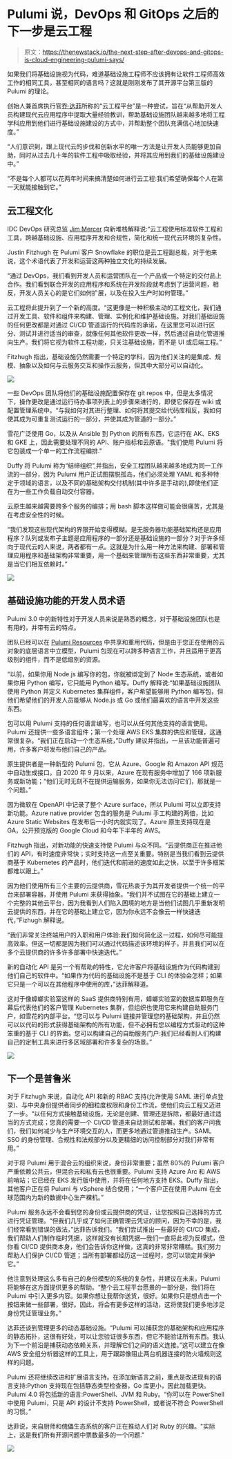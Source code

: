 # Pulumi 说，DevOps 和 GitOps 之后的下一步是云工程

> 原文：<https://thenewstack.io/the-next-step-after-devops-and-gitops-is-cloud-engineering-pulumi-says/>

如果我们将基础设施视为代码，难道基础设施工程师不应该拥有让软件工程师高效工作的相同工具，甚至相同的语言吗？这就是刚刚发布了其开源平台第三版的 Pulumi 的理论。

创始人兼首席执行官[乔·达菲](https://www.linkedin.com/in/joejduffy/)所称的“云工程平台”是一种尝试，旨在“从帮助开发人员构建现代云应用程序中提取大量经验教训，帮助基础设施团队越来越多地将工程学科应用到他们进行基础设施建设的方式中，并帮助整个团队充满信心地加快速度。”

“人们意识到，跟上现代云的步伐和创新水平的唯一方法是让开发人员能够更加自助，同时从过去几十年的软件工程中吸取经验，并将其应用到我们的基础设施建设中。”

“不是每个人都可以花两年时间来搞清楚如何进行云工程:我们希望确保每个人在第一天就能接触到它。”

## 云工程文化

IDC DevOps 研究总监 [Jim Mercer](https://www.idc.com/getdoc.jsp?containerId=PRF005085) 向新堆栈解释说:“云工程使用标准软件工程和工具，跨越基础设施、应用程序开发和合规性，简化和统一现代云环境的复杂性。

Justin Fitzhugh 在 Pulumi 客户 Snowflake 的职位是云工程副总裁，对于他来说，这个术语代表了开发和运营这两种独立文化的持续发展。

“通过 DevOps，我们看到开发人员和运营团队在一个产品或一个特定的交付品上合作。我们看到联合开发的应用程序和系统在开发阶段就考虑到了运营问题，相反，开发人员关心的是它们如何扩展，以及在投入生产时如何管理。”

云工程将此提升到了一个新的高度。“这更像是一种积极主动的工程文化，我们通过开发工具、软件和组件来构建、管理、实例化和维护基础设施。对我们基础设施的任何更改都是对通过 CI/CD 管道运行的代码库的承诺，在这里您可以进行区分、测试并进行适当的审查，就像任何其他软件更改一样，然后通过自动化管道推向生产。我们将它视为软件工程功能，只关注基础设施，而不是 UI 或后端工程。”

Fitzhugh 指出，基础设施仍然需要一个特定的学科，因为他们关注的是集成、规模、抽象以及如何与云服务交互和操作云服务，但其中大部分可以自动化。

![](img/a06d6b97dc7842bcd716f91ffe0530ec.png)

一些 DevOps 团队将他们的基础设施配置保存在 git repos 中，但是太多情况下，操作更改是通过运行待办事项列表上的步骤来进行的，即使它保存在 wiki 或配置管理系统中。“与我如何对其进行整理、如何将其提交给代码库相反，我如何使其成为可重复测试运行的一部分，并使其成为管道的一部分。”

雪花广泛使用 Go，以及从 Ansible 到 Python 的所有东西，它运行在 AK、EKS 和 GKE 上，因此需要处理不同的 API、账户指标和云原语。"我们使用 Pulumi 将它包装成一个单一的工作流程编排."

Duffy 将 Pulumi 称为“结缔组织”,并指出，安全工程团队越来越多地成为同一工作流的一部分，因为 Pulumi 用户正试图摆脱孤岛，他们必须处理 YAML 和多种特定于领域的语言，以及不同的基础架构交付机制(其中许多是手动的),即使他们正在为一些工作负载自动交付容器。

云原生越来越需要跨多个服务的编排；用 bash 脚本这样做可能会很痛苦，尤其是在考虑安全性的时候。

“我们发现这些现代架构的界限开始变得模糊。是无服务器功能基础架构还是应用程序？队列或发布子主题是应用程序的一部分还是基础设施的一部分？对于许多倾向于现代云的人来说，两者都有一点。这就是为什么用一种方法来构建、部署和管理应用程序和基础架构非常重要，用一个基础来管理所有这些东西非常重要，尤其是当它们相互依赖时。”

![](img/c5556ec44a047c62f2b6a334ff2677ce.png)

## 基础设施功能的开发人员术语

Pulumi 3.0 中的新特性对于开发人员来说是熟悉的概念，对于基础设施团队也是有用的，并带有云的特点。

团队已经可以在 [Pulumi Resources](https://thenewstack.io/infrastructure-is-code-and-with-pulumi-2-0-so-is-architecture-and-policy/) 中共享和重用代码，但是由于您正在使用的云对象的底层语言中立模型，Pulumi 包现在可以跨多种语言工作，并且适用于更高级别的组件，而不是低级别的资源。

“以前，如果你用 Node.js 编写你的包，你就被绑定到了 Node 生态系统，或者如果你用 Python 编写，它只能用 Python 编写。Duffy 解释说:“如果基础设施团队使用 Python 并定义 Kubernetes 集群组件，客户希望能够用 Python 编写包，但他们希望他们的开发人员能够从 Node.js 或 Go 或他们最喜欢的语言中开发这些东西。

包可以用 Pulumi 支持的任何语言编写，也可以从任何其他支持的语言使用。Pulumi 还提供一些多语言组件；第一个处理 AWS EKS 集群的供应和管理，这通常很复杂。“我们正在启动一个生态系统，”Duffy 建议并指出，一旦该功能普遍可用，许多客户将发布他们自己的产品。

原生提供者是一种新型的 Pulumi 包，它从 Azure、Google 和 Amazon API 规范中自动生成接口。自 2020 年 9 月以来，Azure 在现有服务中增加了 166 项新服务或新功能；“他们无时无刻不在提供运输服务，如果你无法访问它们，那就是一个问题。”

因为微软在 OpenAPI 中记录了整个 Azure surface，所以 Pulumi 可以立即支持新功能。Azure native provider 包含的服务是 Pulumi 手工构建的两倍，比如 Azure Static Websites 在发布后一小时内就实现了。Azure 原生支持现在是 GA，公开预览版的 Google Cloud 和今年下半年的 AWS。

Fitzhugh 指出，对新功能的快速支持使 Pulumi 与众不同。“云提供商正在推进他们的 API，有时速度非常快；实时支持这一点至关重要。特别是当我们看到云提供商基于 Kubernetes 的产品时，他们迭代和前进的速度如此之快，以至于许多框架都难以跟上。”

因为他们使用所有三个主要的云提供商，雪花热衷于为其开发者提供一个统一的平台来部署容器，并使用 Pulumi 来获得抽象。“我们并不试图在它的基础上建立一个完整的其他云平台，因为我看到人们陷入困境的地方是当他们试图几乎重新发明云提供的东西，并在它的基础上建立它，因为你永远不会像云一样快速迭代，”Fizhugh 解释说。

“我们非常关注终端用户的入职和用户体验:我们如何简化这一过程，如何尽可能提高效率。但这一切都是因为我们可以通过代码描述该环境的样子，并且我们可以在多个云提供商的许多许多部署中快速迭代。”

新的自动化 API 是另一个有帮助的特性，它允许客户将基础设施作为代码构建到他们自己的软件中。“如果作为代码的基础设施不是基于 CLI 的体验会怎样；如果它只是一个可以在其他程序中使用的库，”达菲解释道。

这对于像蟑螂实验室这样的 SaaS 提供商特别有用，蟑螂实验室的数据库即服务在幕后代表他们的客户管理 Kubernetes 集群，但组织也使用它来构建自助服务门户，如雪花的内部平台。“您可以与 Pulumi 链接并管理您的基础架构，并且仍然可以以代码的形式获得基础架构的所有功能，但不必拥有您以编程方式驱动的这种笨重的基于 CLI 的界面。您可以构建自己的自助服务门户:我们已经看到人们构建自己的定制工具来进行多区域部署和许多复杂的场景。”

![](img/fd859cfb36a6ca2acdaa6b1014b26adf.png)

## 下一个是普鲁米

对于 Fitzhugh 来说，自动化 API 和新的 RBAC 支持(允许使用 SAML 进行单点登录)、与中央身份提供者同步的细粒度权限和身份工作流，使他们向云工程又迈进了一步。“以任何方式接触基础设施，无论是创建、管理还是拆除，都最好通过适当的方式完成；您真的需要一个 CI/CD 管道来自动测试和部署。我们的客户问我们，我们如何减少与生产环境交互的人，而更多地通过管道推动生产。SAML SSO 的身份管理、合规性和法规部分以及更精细的访问控制部分对我们非常有用。”

对于将 Pulumi 用于混合云的组织来说，身份非常重要；虽然 80%的 Pulumi 客户严重依赖公共云，但混合云和私有云也很重要。Pulumi 支持 Azure Arc 和 AWS 前哨站；它已经在 EKS 发行版中使用，并将在任何地方支持 EKS。Duffy 指出，其他客户正在将 Pulumi 与 vSphere 结合使用；“一个客户正在使用 Pulumi 在全球范围内为新的数据中心生产裸机。”

Pulumi 服务永远不会看到您的身份或云提供商的凭证，让您按照自己选择的方式进行凭证管理。“但我们几乎成了如何正确管理云凭证的顾问，因为不幸的是，我们经常看到错误的做法，”达菲告诉我们。“我们尝试推出一些最好的 CI/CD 集成，我们帮助人们制作临时凭据，这样就没有长期凭据—我们一直将此视为反模式，但你看 CI/CD 提供商本身，他们会告诉你这样做，这真的非常非常糟糕。我们努力帮助人们保护 CI/CD 管道；当所有部署都经历这一过程时，您可以锁定并保护它。”

他注意到处理这么多有自己的身份模型的系统的复杂性，并建议在未来，Pulumi 将能够在这方面提供更多的帮助。“整个云工程平台愿景的一部分是，我们将在 Pulumi 中引入更多内容。如果你想让我帮你送货，很好。如果你只是想点击一个按钮来做一些部署，很好。因此，将会有更多这样的活动，这将使我们更多地涉足身份凭证管理业务。”

达菲还谈到管理更多的动态基础设施。“Pulumi 可以捕获您的基础架构和应用程序的静态拓扑，这很有好处，可以让您验证很多东西，但它不能验证所有东西。我认为下一个前沿是捕获动态依赖关系，并理解它们之间的语义连接。”这可以建立在像 AWS 安全组分析器这样的工具上，用于跟踪像阻止两台机器连接的防火墙规则这样的问题。

Pulumi 还将继续改进和扩展语言支持。在添加新语言之前，重点是改进现有的语言支持:Python 支持现在包括静态类型检查器，Go 库更小，因此加载更快。Pulumi 4.0 将包括新的语言:PowerShell、JVM 和 Ruby。“你可以在 PowerShell 中使用 Pulumi，只是 API 的设计不支持 PowerShell，或者说不符合 PowerShell 的习惯。”

达菲说，来自厨师和傀儡生态系统的客户正在推动人们对 Ruby 的兴趣。"实际上，这是我们所有开源问题中票数最多的一个问题."

![](img/307079b5ddd9d88b5249be648dfc8bed.png)

<svg xmlns:xlink="http://www.w3.org/1999/xlink" viewBox="0 0 68 31" version="1.1"><title>Group</title> <desc>Created with Sketch.</desc></svg>